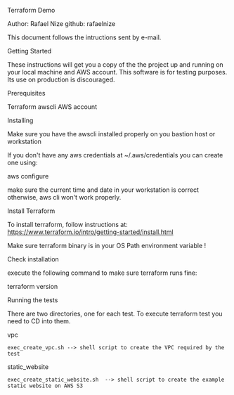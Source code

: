 Terraform Demo

Author: Rafael Nize
github: rafaelnize

This document follows the intructions sent by e-mail.

Getting Started

These instructions will get you a copy of the the project up and running on your local machine and AWS account. This software is for testing purposes. Its use on production is discouraged.


Prerequisites

Terraform
awscli 
AWS account


Installing

Make sure you have the awscli installed properly on you bastion host or workstation

If you don't have any aws credentials at ~/.aws/credentials you can create one using:

aws configure

make sure the current time and date in your workstation is correct otherwise, aws cli won't work properly.


Install Terraform

To install terraform, follow instructions at:
https://www.terraform.io/intro/getting-started/install.html

Make sure terraform binary is in your OS Path environment variable !

Check installation

execute the following command to make sure terraform runs fine:

terraform version



Running the tests

There are two directories, one for each test. To execute terraform test you need to CD into them.

vpc

    exec_create_vpc.sh --> shell script to create the VPC required by the test

static_website

    exec_create_static_website.sh  --> shell script to create the example static website on AWS S3




